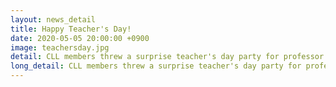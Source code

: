 ```yaml
---
layout: news_detail
title: Happy Teacher's Day!
date: 2020-05-05 20:00:00 +0900
image: teachersday.jpg
detail: CLL members threw a surprise teacher's day party for professor Yim! Due to COVID-19, CLL members met off-campus and had a great turn out. It was not easy to see each other during the semester, so we appreciated the chance to see professor Yim and lab members in person. Happy teacher's day and we love you, professor Yim!
long_detail: CLL members threw a surprise teacher's day party for professor Yim! Due to COVID-19, CLL members met off-campus and had a great turn out. It was not easy to see each other during the semester, so we appreciated the chance to see professor Yim and lab members in person. Happy teacher's day and we love you, professor Yim!<br><iframe width="560" height="315" src="https://www.youtube.com/embed/_OJ93yDvGEU" frameborder="0" allow="accelerometer; autoplay; encrypted-media; gyroscope; picture-in-picture" allowfullscreen></iframe>
---
```


